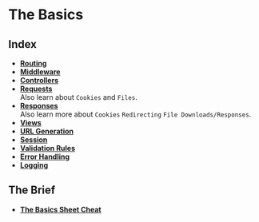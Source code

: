 # The Basics

## Index
* **[Routing](./routing.md)** <br>
* **[Middleware](./middleware.md)** <br>
* **[Controllers](./controllers.md)** <br>
* **[Requests](./requests.md)** <br>
Also learn about <code>Cookies</code> and <code>Files</code>.
* **[Responses](./responses.md)** <br>
Also learn more about <code>Cookies</code> <code>Redirecting</code> <code>File Downloads/Responses</code>.
* **[Views](./views.md)** <br>
* **[URL Generation](./url-generation.md)** <br>
* **[Session](./session.md)** <br>
* **[Validation Rules](./validation-rules.md)** <br>
* **[Error Handling](./error-handling.md)** <br>
* **[Logging](./logging.md)** <br>

## The Brief
* **[The Basics Sheet Cheat](./the-basics-sheet-cheat.md)** <br>
